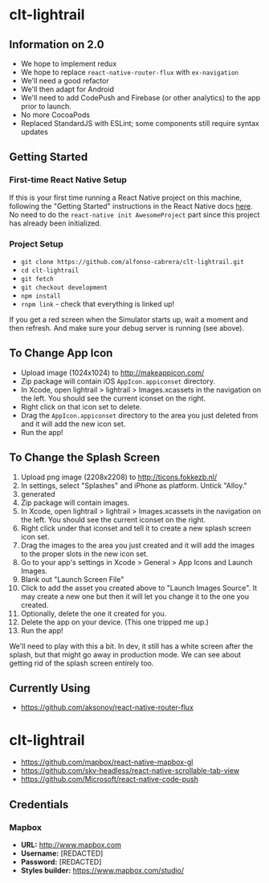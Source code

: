 # clt-lightrail

## Information on 2.0

* We hope to implement redux
* We hope to replace `react-native-router-flux` with `ex-navigation`
* We'll need a good refactor
* We'll then adapt for Android
* We'll need to add CodePush and Firebase (or other analytics) to the app prior to launch.
* No more CocoaPods
* Replaced StandardJS with ESLint; some components still require syntax updates

## Getting Started

### First-time React Native Setup

If this is your first time running a React Native project on this machine, following the "Getting Started" instructions in the React Native docs [here](https://facebook.github.io/react-native/docs/getting-started.html#requirements). No need to do the `react-native init AwesomeProject` part since this project has already been initialized.

### Project Setup

* `git clone https://github.com/alfonso-cabrera/clt-lightrail.git`
* `cd clt-lightrail`
* `git fetch`
* `git checkout development`
* `npm install`
* `rnpm link` - check that everything is linked up!

If you get a red screen when the Simulator starts up, wait a moment and then refresh. And make sure your debug server is running (see above).

## To Change App Icon

* Upload image (1024x1024) to http://makeappicon.com/
* Zip package will contain iOS `AppIcon.appiconset` directory.
* In Xcode, open lightrail > lightrail > Images.xcassets in the navigation on the left. You should see the current iconset on the right.
* Right click on that icon set to delete.
* Drag the `AppIcon.appiconset` directory to the area you just deleted from and it will add the new icon set.
* Run the app!


## To Change the Splash Screen

1. Upload png image (2208x2208) to http://ticons.fokkezb.nl/
1. In settings, select "Splashes" and iPhone as platform. Untick "Alloy."
1. generated
1. Zip package will contain images.
1. In Xcode, open lightrail > lightrail > Images.xcassets in the navigation on the left. You should see the current iconset on the right.
1. Right click under that iconset and tell it to create a new splash screen icon set.
1. Drag the images to the area you just created and it will add the images to the proper slots in the new icon set.
1. Go to your app's settings in Xcode > General > App Icons and Launch Images.
1. Blank out "Launch Screen File"
1. Click to add the asset you created above to "Launch Images Source". It may create a new one but then it will let you change it to the one you created.
1. Optionally, delete the one it created for you.
1. Delete the app on your device. (This one tripped me up.)
1. Run the app!

We'll need to play with this a bit. In dev, it still has a white screen after the splash, but that might go away in production mode. We can see about getting rid of the splash screen entirely too.

## Currently Using

* https://github.com/aksonov/react-native-router-flux

# clt-lightrail

* https://github.com/mapbox/react-native-mapbox-gl
* https://github.com/skv-headless/react-native-scrollable-tab-view
* https://github.com/Microsoft/react-native-code-push

## Credentials

### Mapbox
* **URL:** http://www.mapbox.com
* **Username:** [REDACTED]
* **Password:** [REDACTED]
* **Styles builder:** https://www.mapbox.com/studio/
